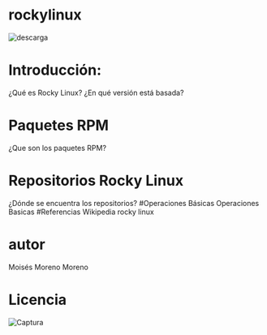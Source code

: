 # rockylinux

![descarga](https://user-images.githubusercontent.com/114906901/217318810-9d32c1dc-e334-4cbc-aea7-f0f156b57c56.png)

# Introducción:
¿Qué es Rocky Linux?
¿En qué versión está basada?
# Paquetes RPM
¿Que son los paquetes RPM?
# Repositorios Rocky Linux
¿Dónde se encuentra los repositorios?
#Operaciones Básicas
Operaciones Basicas
#Referencias
Wikipedia
rocky linux

# autor
Moisés Moreno Moreno

# Licencia
![Captura](https://user-images.githubusercontent.com/114906901/217319944-911b781d-f207-4564-9fda-4d05ec1613e9.PNG)
